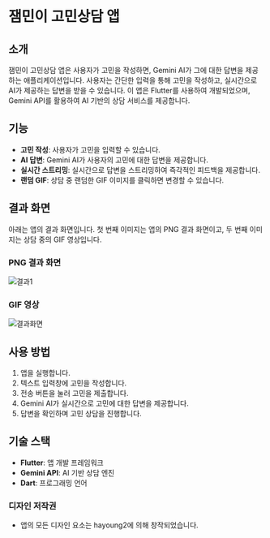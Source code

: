 # 잼민이 고민상담 앱

## 소개
잼민이 고민상담 앱은 사용자가 고민을 작성하면, Gemini AI가 그에 대한 답변을 제공하는 애플리케이션입니다. 사용자는 간단한 입력을 통해 고민을 작성하고, 실시간으로 AI가 제공하는 답변을 받을 수 있습니다. 이 앱은 Flutter를 사용하여 개발되었으며, Gemini API를 활용하여 AI 기반의 상담 서비스를 제공합니다.

## 기능
- **고민 작성**: 사용자가 고민을 입력할 수 있습니다.
- **AI 답변**: Gemini AI가 사용자의 고민에 대한 답변을 제공합니다.
- **실시간 스트리밍**: 실시간으로 답변을 스트리밍하여 즉각적인 피드백을 제공합니다.
- **랜덤 GIF**: 상담 중 랜덤한 GIF 이미지를 클릭하면 변경할 수 있습니다. 

## 결과 화면
아래는 앱의 결과 화면입니다. 첫 번째 이미지는 앱의 PNG 결과 화면이고, 두 번째 이미지는 상담 중의 GIF 영상입니다.

### PNG 결과 화면
![결과1](https://github.com/user-attachments/assets/ee7e87f2-a0bd-476b-8660-1bdacd8bb612)

### GIF 영상
![결과화면](https://github.com/user-attachments/assets/bc24883b-583d-410f-aec7-c446c9967ca0)

## 사용 방법
1. 앱을 실행합니다.
2. 텍스트 입력창에 고민을 작성합니다.
3. 전송 버튼을 눌러 고민을 제출합니다.
4. Gemini AI가 실시간으로 고민에 대한 답변을 제공합니다.
5. 답변을 확인하며 고민 상담을 진행합니다.

## 기술 스택
- **Flutter**: 앱 개발 프레임워크
- **Gemini API**: AI 기반 상담 엔진
- **Dart**: 프로그래밍 언어

### 디자인 저작권 
- 앱의 모든 디자인 요소는 hayoung2에 의해 창작되었습니다. 

